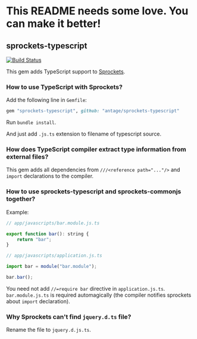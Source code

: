 # This README needs some love. You can make it better!

## sprockets-typescript

[![Build Status](https://travis-ci.org/antage/sprockets-typescript.png)](https://travis-ci.org/antage/sprockets-typescript)

This gem adds TypeScript support to [Sprockets](https://github.com/sstephenson/sprockets).

### How to use TypeScript with Sprockets?

Add the following line in `Gemfile`:
```ruby
gem "sprockets-typescript", github: "antage/sprockets-typescript"
```

Run `bundle install`.

And just add `.js.ts` extension to filename of typescript source.

### How does TypeScript compiler extract type information from external files?

This gem adds all dependencies from `///<reference path="..."/>` and `import` declarations to the compiler.

### How to use sprockets-typescript and sprockets-commonjs together?

Example:

```js
// app/javascripts/bar.module.js.ts

export function bar(): string {
    return "bar";
}
```

```js
// app/javascripts/application.js.ts

import bar = module("bar.module");

bar.bar();
```

You need not add `//=require bar` directive in `application.js.ts`.
`bar.module.js.ts` is required automagically
(the compiler notifies sprockets about `import` declaration).

### Why Sprockets can't find `jquery.d.ts` file?

Rename the file to `jquery.d.js.ts`.

